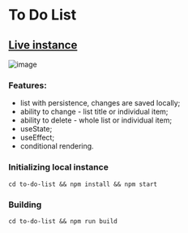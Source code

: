 # To Do List

## [Live instance](https://jam-to-do-list.netlify.app/)
![image](https://i.imgur.com/pSz7JBV.png)

### Features:

- list with persistence, changes are saved locally;
- ability to change - list title or individual item;
- ability to delete - whole list or individual item;
- useState;
- useEffect;
- conditional rendering.

### Initializing local instance

```
cd to-do-list && npm install && npm start
```

### Building

```
cd to-do-list && npm run build
```
